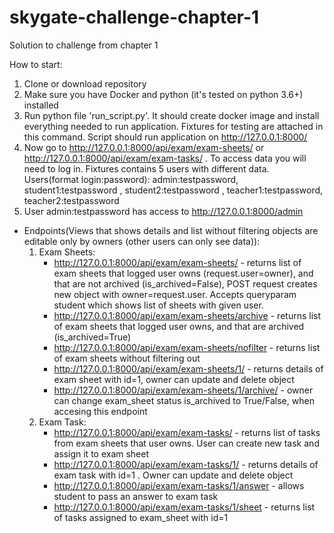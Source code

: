# skygate-challenge-chapter-1
Solution to challenge from chapter 1

How to start:
1. Clone or download repository
2. Make sure you have Docker and python (it's tested on python 3.6+) installed
3. Run python file 'run_script.py'. It should create docker image and install everything needed to run application. Fixtures for testing are attached in this command. Script should run application on http://127.0.0.1:8000/
4. Now go to http://127.0.0.1:8000/api/exam/exam-sheets/ or http://127.0.0.1:8000/api/exam/exam-tasks/ . To access data you will need to log in. Fixtures contains 5 users with different data. Users(format login:password): admin:testpassword, student1:testpassword , student2:testpassword , teacher1:testpassword, teacher2:testpassword
5. User admin:testpassword has access to http://127.0.0.1:8000/admin

* Endpoints(Views that shows details and list without filtering objects are editable only by owners (other users can only see data)):
    1. Exam Sheets:
        - http://127.0.0.1:8000/api/exam/exam-sheets/ - returns list of exam sheets that logged user owns (request.user=owner), and that are not archived (is_archived=False), POST request creates new object with owner=request.user. Accepts queryparam student which shows list of sheets with given user.
        - http://127.0.0.1:8000/api/exam/exam-sheets/archive - returns list of exam sheets that logged user owns, and that are archived (is_archived=True)
        - http://127.0.0.1:8000/api/exam/exam-sheets/nofilter - returns list of exam sheets without filtering out
        - http://127.0.0.1:8000/api/exam/exam-sheets/1/ - returns details of exam sheet with id=1, owner can update and delete object
        - http://127.0.0.1:8000/api/exam/exam-sheets/1/archive/ - owner can change exam_sheet status is_archived to True/False, when accesing this endpoint
    2. Exam Task:
        - http://127.0.0.1:8000/api/exam/exam-tasks/ - returns list of tasks from exam sheets that user owns. User can create new task and assign it to exam sheet
        - http://127.0.0.1:8000/api/exam/exam-tasks/1/ - returns details of exam task with id=1 . Owner can update and delete object
        - http://127.0.0.1:8000/api/exam/exam-tasks/1/answer - allows student to pass an answer to exam task
        - http://127.0.0.1:8000/api/exam/exam-tasks/1/sheet - returns list of tasks assigned to exam_sheet with id=1